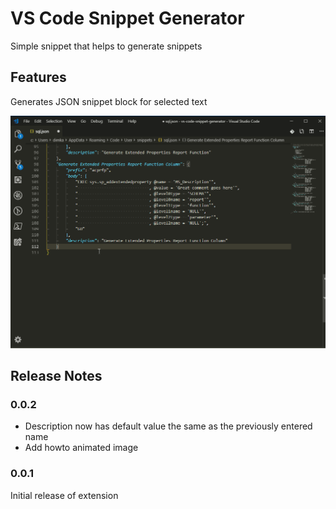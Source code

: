 # VS Code Snippet Generator

Simple snippet that helps to generate snippets

## Features

Generates JSON snippet block for selected text

![Generate snippet from highlight](images/generate_snippet_from_highlight.gif)

## Release Notes

### 0.0.2

* Description now has default value the same as the previously entered name
* Add howto animated image

### 0.0.1

Initial release of extension
